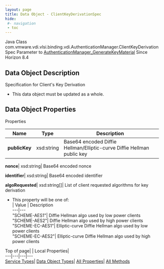 ```yaml
---
layout: page
title: Data Object - ClientKeyDerivationSpec
hide:
 #- navigation
 - toc
---
```






Java Class
    com.vmware.vdi.vlsi.binding.vdi.AuthenticationManager.ClientKeyDerivationSpec
Parameter to
     [AuthenticationManager_GenerateKeyMaterial](vdi.AuthenticationManager.md#generateKeyMaterial)
Since 
    Horizon 8.4

## Data Object Description 

Specification for Client's Key Derivation 

  * This data object must be updated as a whole.



## Data Object Properties

Properties

Name |  Type |  Description   
---|---|---  
**publicKey**|  xsd:string|  Base64 encoded Diffie Hellman/Elliptic-curve Diffie Hellman public key   
  
**nonce**|  xsd:string|  Base64 encoded nonce   
  
**identifier**|  xsd:string|  Base64 encoded identifier   
  
**algoRequested**|  xsd:string[]|  List of client requested algorithms for key derivation   


  * This property will be one of:  
|  Value |  Description   
---|---  
"SCHEME-AES1"| Diffie Hellman algo used by low power clients  
"SCHEME-AES2"| Diffie Hellman algo used by high power clients  
"SCHEME-EC-AES1"| Elliptic-curve Diffie Hellman algo used by low power clients  
"SCHEME-EC-AES2"| Elliptic-curve Diffie Hellman algo used by high power clients  

  
  
  
Top of page| | Local Properties|   
---|---|---|---  
[Service Types](index-mo_types.md)| [Data Object Types](index-do_types.md)| [All Properties](index-properties.md)| [All Methods](index-methods.md)  
  
  

